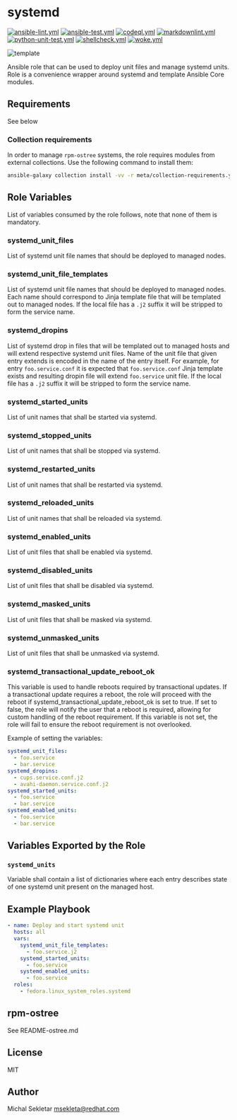 # systemd

[![ansible-lint.yml](https://github.com/fedora.linux_system_roles.systemd/actions/workflows/ansible-lint.yml/badge.svg)](https://github.com/fedora.linux_system_roles.systemd/actions/workflows/ansible-lint.yml) [![ansible-test.yml](https://github.com/fedora.linux_system_roles.systemd/actions/workflows/ansible-test.yml/badge.svg)](https://github.com/fedora.linux_system_roles.systemd/actions/workflows/ansible-test.yml) [![codeql.yml](https://github.com/fedora.linux_system_roles.systemd/actions/workflows/codeql.yml/badge.svg)](https://github.com/fedora.linux_system_roles.systemd/actions/workflows/codeql.yml) [![markdownlint.yml](https://github.com/fedora.linux_system_roles.systemd/actions/workflows/markdownlint.yml/badge.svg)](https://github.com/fedora.linux_system_roles.systemd/actions/workflows/markdownlint.yml) [![python-unit-test.yml](https://github.com/fedora.linux_system_roles.systemd/actions/workflows/python-unit-test.yml/badge.svg)](https://github.com/fedora.linux_system_roles.systemd/actions/workflows/python-unit-test.yml) [![shellcheck.yml](https://github.com/fedora.linux_system_roles.systemd/actions/workflows/shellcheck.yml/badge.svg)](https://github.com/fedora.linux_system_roles.systemd/actions/workflows/shellcheck.yml) [![woke.yml](https://github.com/fedora.linux_system_roles.systemd/actions/workflows/woke.yml/badge.svg)](https://github.com/fedora.linux_system_roles.systemd/actions/workflows/woke.yml)

![template](https://github.com/fedora.linux_system_roles.systemd/workflows/tox/badge.svg)

Ansible role that can be used to deploy unit files and manage systemd units. Role is a convenience
wrapper around systemd and template Ansible Core modules.

## Requirements

See below

### Collection requirements

In order to manage `rpm-ostree` systems, the role requires modules from external
collections.  Use the following command to install them:

```bash
ansible-galaxy collection install -vv -r meta/collection-requirements.yml
```

## Role Variables

List of variables consumed by the role follows, note that none of them is mandatory.

### systemd_unit_files

List of systemd unit file names that should be deployed to managed nodes.

### systemd_unit_file_templates

List of systemd unit file names that should be deployed to managed nodes. Each name should
correspond to Jinja template file that will be templated out to managed nodes. If the local
file has a `.j2` suffix it will be stripped to form the service name.

### systemd_dropins

List of systemd drop in files that will be templated out to managed hosts and will extend
respective systemd unit files. Name of the unit file that given entry extends is encoded in
the name of the entry itself. For example, for entry `foo.service.conf` it is expected that
`foo.service.conf` Jinja template exists and resulting dropin file will extend `foo.service`
unit file. If the local file has a `.j2` suffix it will be stripped to form the service
name.

### systemd_started_units

List of unit names that shall be started via systemd.

### systemd_stopped_units

List of unit names that shall be stopped via systemd.

### systemd_restarted_units

List of unit names that shall be restarted via systemd.

### systemd_reloaded_units

List of unit names that shall be reloaded via systemd.

### systemd_enabled_units

List of unit files that shall be enabled via systemd.

### systemd_disabled_units

List of unit files that shall be disabled via systemd.

### systemd_masked_units

List of unit files that shall be masked via systemd.

### systemd_unmasked_units

List of unit files that shall be unmasked via systemd.

### systemd_transactional_update_reboot_ok

This variable is used to handle reboots required by transactional updates. If a transactional update requires a reboot, the role will proceed with the reboot if systemd_transactional_update_reboot_ok is set to true. If set to false, the role will notify the user that a reboot is required, allowing for custom handling of the reboot requirement. If this variable is not set, the role will fail to ensure the reboot requirement is not overlooked.

Example of setting the variables:

```yaml
systemd_unit_files:
  - foo.service
  - bar.service
systemd_dropins:
  - cups.service.conf.j2
  - avahi-daemon.service.conf.j2
systemd_started_units:
  - foo.service
  - bar.service
systemd_enabled_units:
  - foo.service
  - bar.service
```

## Variables Exported by the Role

### `systemd_units`

Variable shall contain a list of dictionaries where each entry describes state of one systemd unit
present on the managed host.

## Example Playbook

```yaml
- name: Deploy and start systemd unit
  hosts: all
  vars:
    systemd_unit_file_templates:
      - foo.service.j2
    systemd_started_units:
      - foo.service
    systemd_enabled_units:
      - foo.service
  roles:
    - fedora.linux_system_roles.systemd
```

## rpm-ostree

See README-ostree.md

## License

MIT

## Author

Michal Sekletar <msekleta@redhat.com>

